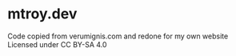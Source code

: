 # mtroy.dev
Code copied from verumignis.com and redone for my own website
Licensed under CC BY-SA 4.0
